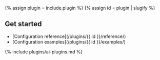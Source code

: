 {% assign plugin = include.plugin %}
{% assign id = plugin | slugify %}

## Get started
* [Configuration reference](/plugins/{{ id }}/reference/)
* [Configuration examples](/plugins/{{ id }}/examples/)

{% include plugins/ai-plugins.md %}